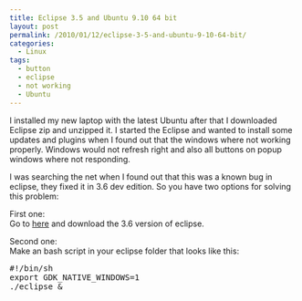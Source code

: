 ```yaml
---
title: Eclipse 3.5 and Ubuntu 9.10 64 bit
layout: post
permalink: /2010/01/12/eclipse-3-5-and-ubuntu-9-10-64-bit/
categories:
  - Linux
tags:
  - button
  - eclipse
  - not working
  - Ubuntu
---
```

I installed my new laptop with the latest Ubuntu after that I downloaded Eclipse zip and unzipped it. I started the Eclipse and wanted to install some updates and plugins when I found out that the windows where not working properly. Windows would not refresh right and also all buttons on popup windows where not responding. <!--more-->

I was searching the net when I found out that this was a known bug in eclipse, they fixed it in 3.6 dev edition. So you have two options for solving this problem:

First one:  
Go to [here][1] and download the 3.6 version of eclipse.

Second one:  
Make an bash script in your eclipse folder that looks like this:

<pre class="prettyprint">#!/bin/sh
export GDK_NATIVE_WINDOWS=1
./eclipse &

</pre>

 [1]: http://download.eclipse.org/eclipse/downloads/